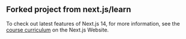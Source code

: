 ## Forked project from next.js/learn

To check out latest features of Next.js 14, for more information, see the [course curriculum](https://nextjs.org/learn) on the Next.js Website.
